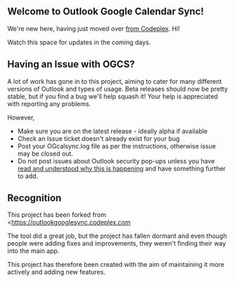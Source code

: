 ## Welcome to Outlook Google Calendar Sync!
We're new here, having just moved over [from Codeplex](https://outlookgooglecalendarsync.codeplex.com/). Hi!

Watch this space for updates in the coming days.

## Having an Issue with OGCS?
A lot of work has gone in to this project, aiming to cater for many different versions of Outlook and types of usage. Beta releases should now be pretty stable, but if you find a bug we'll help squash it! Your help is appreciated with reporting any problems.

However,

* Make sure you are on the latest release - ideally alpha if available
* Check an Issue ticket doesn't already exist for your bug
* Post your OGcalsync.log file as per the instructions, otherwise issue may be closed out.
* Do not post issues about Outlook security pop-ups unless you have [read and understood why this is happening](https://outlookgooglecalendarsync.codeplex.com/wikipage?title=FAQs%20%2f%20Known%20Issues#security) and have something further to add.

## Recognition
This project has been forked from <https://outlookgooglesync.codeplex.com

The tool did a great job, but the project has fallen dormant and even though people were adding fixes and improvements, they weren't finding their way into the main app.

This project has therefore been created with the aim of maintaining it more actively and adding new features.
